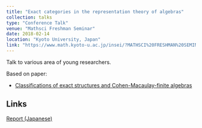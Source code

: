 ```yaml
---
title: "Exact categories in the representation theory of algebras"
collection: talks
type: "Conference Talk"
venue: "Mathsci Freshman Seminar"
date: 2018-02-14
location: "Kyoto University, Japan"
link: "https://www.math.kyoto-u.ac.jp/insei/?MATHSCI%20FRESHMAN%20SEMINAR%202018"
---
```


Talk to various area of young researchers.

Based on paper:
- [Classifications of exact structures and Cohen-Macaulay-finite algebras](/papers/exact-str)

## Links
[Report (Japanese)](/files/MathFresh2018.pdf)
